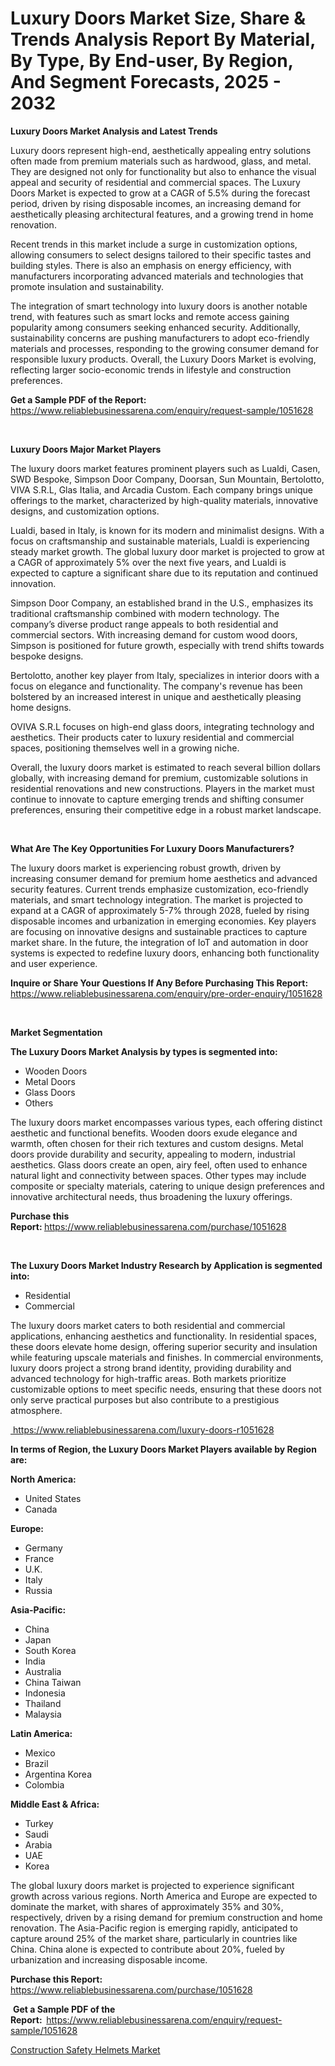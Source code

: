 <p><h1>Luxury Doors Market Size, Share & Trends Analysis Report By Material, By Type, By End-user, By Region, And Segment Forecasts, 2025 - 2032</h1></p><p><strong>Luxury Doors Market Analysis and Latest Trends</strong></p>
<p><p>Luxury doors represent high-end, aesthetically appealing entry solutions often made from premium materials such as hardwood, glass, and metal. They are designed not only for functionality but also to enhance the visual appeal and security of residential and commercial spaces. The Luxury Doors Market is expected to grow at a CAGR of 5.5% during the forecast period, driven by rising disposable incomes, an increasing demand for aesthetically pleasing architectural features, and a growing trend in home renovation.</p><p>Recent trends in this market include a surge in customization options, allowing consumers to select designs tailored to their specific tastes and building styles. There is also an emphasis on energy efficiency, with manufacturers incorporating advanced materials and technologies that promote insulation and sustainability.</p><p>The integration of smart technology into luxury doors is another notable trend, with features such as smart locks and remote access gaining popularity among consumers seeking enhanced security. Additionally, sustainability concerns are pushing manufacturers to adopt eco-friendly materials and processes, responding to the growing consumer demand for responsible luxury products. Overall, the Luxury Doors Market is evolving, reflecting larger socio-economic trends in lifestyle and construction preferences.</p></p>
<p><strong>Get a Sample PDF of the Report:&nbsp;</strong> <a href="https://www.reliablebusinessarena.com/enquiry/request-sample/1051628?utm_campaign=1912&utm_medium=2&utm_source=Github&utm_content=ia&utm_term=07022025&utm_id=luxury-doors">https://www.reliablebusinessarena.com/enquiry/request-sample/1051628</a></p>
<p>&nbsp;</p>
<p><strong>Luxury Doors Major Market Players</strong></p>
<p><p>The luxury doors market features prominent players such as Lualdi, Casen, SWD Bespoke, Simpson Door Company, Doorsan, Sun Mountain, Bertolotto, VIVA S.R.L, Glas Italia, and Arcadia Custom. Each company brings unique offerings to the market, characterized by high-quality materials, innovative designs, and customization options.</p><p>Lualdi, based in Italy, is known for its modern and minimalist designs. With a focus on craftsmanship and sustainable materials, Lualdi is experiencing steady market growth. The global luxury door market is projected to grow at a CAGR of approximately 5% over the next five years, and Lualdi is expected to capture a significant share due to its reputation and continued innovation.</p><p>Simpson Door Company, an established brand in the U.S., emphasizes its traditional craftsmanship combined with modern technology. The company’s diverse product range appeals to both residential and commercial sectors. With increasing demand for custom wood doors, Simpson is positioned for future growth, especially with trend shifts towards bespoke designs.</p><p>Bertolotto, another key player from Italy, specializes in interior doors with a focus on elegance and functionality. The company's revenue has been bolstered by an increased interest in unique and aesthetically pleasing home designs. </p><p>OVIVA S.R.L focuses on high-end glass doors, integrating technology and aesthetics. Their products cater to luxury residential and commercial spaces, positioning themselves well in a growing niche.</p><p>Overall, the luxury doors market is estimated to reach several billion dollars globally, with increasing demand for premium, customizable solutions in residential renovations and new constructions. Players in the market must continue to innovate to capture emerging trends and shifting consumer preferences, ensuring their competitive edge in a robust market landscape.</p></p>
<p>&nbsp;</p>
<p><strong>What Are The Key Opportunities For Luxury Doors Manufacturers?</strong></p>
<p><p>The luxury doors market is experiencing robust growth, driven by increasing consumer demand for premium home aesthetics and advanced security features. Current trends emphasize customization, eco-friendly materials, and smart technology integration. The market is projected to expand at a CAGR of approximately 5-7% through 2028, fueled by rising disposable incomes and urbanization in emerging economies. Key players are focusing on innovative designs and sustainable practices to capture market share. In the future, the integration of IoT and automation in door systems is expected to redefine luxury doors, enhancing both functionality and user experience.</p></p>
<p><strong>Inquire or Share Your Questions If Any Before Purchasing This Report:</strong> <a href="https://www.reliablebusinessarena.com/enquiry/pre-order-enquiry/1051628?utm_campaign=1912&utm_medium=2&utm_source=Github&utm_content=ia&utm_term=07022025&utm_id=luxury-doors">https://www.reliablebusinessarena.com/enquiry/pre-order-enquiry/1051628</a></p>
<p>&nbsp;</p>
<p><strong>Market Segmentation</strong></p>
<p><strong>The Luxury Doors Market Analysis by types is segmented into:</strong></p>
<p><ul><li>Wooden Doors</li><li>Metal Doors</li><li>Glass Doors</li><li>Others</li></ul></p>
<p><p>The luxury doors market encompasses various types, each offering distinct aesthetic and functional benefits. Wooden doors exude elegance and warmth, often chosen for their rich textures and custom designs. Metal doors provide durability and security, appealing to modern, industrial aesthetics. Glass doors create an open, airy feel, often used to enhance natural light and connectivity between spaces. Other types may include composite or specialty materials, catering to unique design preferences and innovative architectural needs, thus broadening the luxury offerings.</p></p>
<p><strong>Purchase this Report:&nbsp;</strong><a href="https://www.reliablebusinessarena.com/purchase/1051628?utm_campaign=1912&utm_medium=2&utm_source=Github&utm_content=ia&utm_term=07022025&utm_id=luxury-doors">https://www.reliablebusinessarena.com/purchase/1051628</a></p>
<p>&nbsp;</p>
<p><strong>The Luxury Doors Market Industry Research by Application is segmented into:</strong></p>
<p><ul><li>Residential</li><li>Commercial</li></ul></p>
<p><p>The luxury doors market caters to both residential and commercial applications, enhancing aesthetics and functionality. In residential spaces, these doors elevate home design, offering superior security and insulation while featuring upscale materials and finishes. In commercial environments, luxury doors project a strong brand identity, providing durability and advanced technology for high-traffic areas. Both markets prioritize customizable options to meet specific needs, ensuring that these doors not only serve practical purposes but also contribute to a prestigious atmosphere.</p></p>
<p><a href="https://www.reliablebusinessarena.com/luxury-doors-r1051628?utm_campaign=1912&utm_medium=2&utm_source=Github&utm_content=ia&utm_term=07022025&utm_id=luxury-doors">&nbsp;https://www.reliablebusinessarena.com/luxury-doors-r1051628</a></p>
<p><strong>In terms of Region, the Luxury Doors Market Players available by Region are:</strong></p>
<p>
    <p> <strong> North America: </strong>
        <ul>
            <li>United States</li>
            <li>Canada</li>
        </ul>
        </p> 
    <p> <strong> Europe: </strong>
        <ul>
            <li>Germany</li>
            <li>France</li>
            <li>U.K.</li>
            <li>Italy</li>
            <li>Russia</li>
        </ul>
        </p> 
    <p> <strong> Asia-Pacific: </strong>
        <ul>
            <li>China</li>
            <li>Japan</li>
            <li>South Korea</li>
            <li>India</li>
            <li>Australia</li>
            <li>China Taiwan</li>
            <li>Indonesia</li>
            <li>Thailand</li>
            <li>Malaysia</li>
        </ul>
        </p> 
    <p> <strong> Latin America: </strong>
        <ul>
            <li>Mexico</li>
            <li>Brazil</li>
            <li>Argentina Korea</li>
            <li>Colombia</li>
        </ul>
        </p> 
    <p> <strong> Middle East & Africa: </strong>
        <ul>
            <li>Turkey</li>
            <li>Saudi</li>
            <li>Arabia</li>
            <li>UAE</li>
            <li>Korea</li>
        </ul>
    </p>
    </p>
<p><p>The global luxury doors market is projected to experience significant growth across various regions. North America and Europe are expected to dominate the market, with shares of approximately 35% and 30%, respectively, driven by a rising demand for premium construction and home renovation. The Asia-Pacific region is emerging rapidly, anticipated to capture around 25% of the market share, particularly in countries like China. China alone is expected to contribute about 20%, fueled by urbanization and increasing disposable income.</p></p>
<p><strong>Purchase this Report: </strong><a href="https://www.reliablebusinessarena.com/purchase/1051628?utm_campaign=1912&utm_medium=2&utm_source=Github&utm_content=ia&utm_term=07022025&utm_id=luxury-doors">https://www.reliablebusinessarena.com/purchase/1051628</a></p>
<p>&nbsp;<strong>Get a Sample PDF of the Report:&nbsp;&nbsp;</strong><a href="https://www.reliablebusinessarena.com/enquiry/request-sample/1051628?utm_campaign=1912&utm_medium=2&utm_source=Github&utm_content=ia&utm_term=07022025&utm_id=luxury-doors">https://www.reliablebusinessarena.com/enquiry/request-sample/1051628</a></p>
<p><strong></strong></p>
<p><p><a href="https://github.com/globismark/Market-Research-Report-List-6/blob/main/construction-safety-helmets-market.md?utm_campaign=1912&utm_medium=2&utm_source=Github&utm_content=ia&utm_term=07022025&utm_id=luxury-doors">Construction Safety Helmets Market</a></p></p>